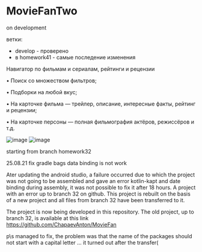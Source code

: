 # MovieFanTwo
on development

ветки: 
* develop - проверено
* в homework41 - самые последение изменения

Навигатор по фильмам и сериалам, рейтинги и рецензии

• Поиск со множеством фильтров;

• Подборки на любой вкус;

• На карточке фильма — трейлер, описание, интересные факты, рейтинг и рецензии;

• На карточке персоны — полная фильмография актёров, режиссёров и т.д.

![image](https://user-images.githubusercontent.com/69672210/132940676-9f2eae9d-2f2a-4f6a-8d2b-57402e76bcd1.png)
![image](https://user-images.githubusercontent.com/69672210/132940682-35ce642b-6bb3-4476-beef-ab5c5efd7553.png)

starting from branch homework32

25.08.21 fix gradle bags data binding is not work

Ater updating the android studio, a failure occurred due to which the project was not going to be assembled and gave an error kotlin-kapt 
and date binding during assembly, it was not possible to fix it after 18 hours. A project with an error up to branch 32 on github. This project 
is rebuilt on the basis of a new project and all files from branch 32 have been transferred to it.

The project is now being developed in this repository. The old project, up to branch 32, is available at this link https://github.com/ChapaevAnton/MovieFan

p\s managed to fix, the problem was that the name of the packages should not start with a capital letter ... it turned out after the transfer(
